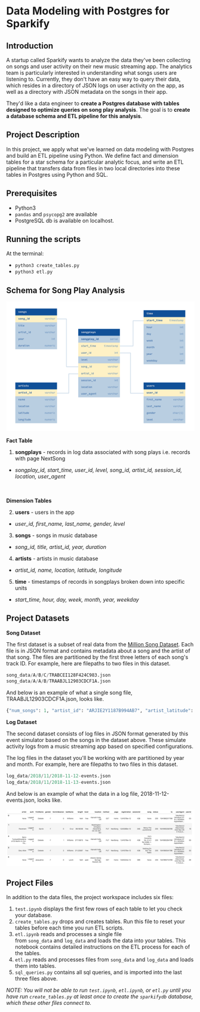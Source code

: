 # Data Modeling with Postgres for Sparkify

## Introduction
A startup called Sparkify wants to analyze the data they've been collecting on songs and user activity on their new music streaming app. The analytics team is particularly interested in understanding what songs users are listening to. Currently, they don't have an easy way to query their data, which resides in a directory of JSON logs on user activity on the app, as well as a directory with JSON metadata on the songs in their app.

They'd like a data engineer to **create a Postgres database with tables designed to optimize queries on song play analysis**. The goal is to **create a database schema and ETL pipeline for this analysis**.

## Project Description
In this project, we apply what we've learned on data modeling with Postgres and build an ETL pipeline using Python. We define fact and dimension tables for a star schema for a particular analytic focus, and write an ETL pipeline that transfers data from files in two local directories into these tables in Postgres using Python and SQL.

## Prerequisites
* Python3
* `pandas` and `psycopg2` are available
* PostgreSQL db is available on localhost.

## Running the scripts
At the terminal:
* `python3 create_tables.py`
* `python3 etl.py`

## Schema for Song Play Analysis
![alt text](https://github.com/awesomeness-a/sparkify/blob/main/edl_diagram.jpg)

**Fact Table**

1. **songplays** - records in log data associated with song plays i.e. records with page NextSong
- *songplay_id, start_time, user_id, level, song_id, artist_id, session_id, location, user_agent*

<br><br>**Dimension Tables**

2. **users** - users in the app
- *user_id, first_name, last_name, gender, level*
3. **songs** - songs in music database
- *song_id, title, artist_id, year, duration*
4. **artists** - artists in music database
- *artist_id, name, location, latitude, longitude*
5. **time** - timestamps of records in songplays broken down into specific units
- *start_time, hour, day, week, month, year, weekday*

## Project Datasets

**Song Dataset**

The first dataset is a subset of real data from the [Million Song Dataset](https://labrosa.ee.columbia.edu/millionsong/). Each file is in JSON format and contains metadata about a song and the artist of that song. The files are partitioned by the first three letters of each song's track ID. For example, here are filepaths to two files in this dataset.
```py
song_data/A/B/C/TRABCEI128F424C983.json
song_data/A/A/B/TRAABJL12903CDCF1A.json
```
And below is an example of what a single song file, TRAABJL12903CDCF1A.json, looks like.
```py
{"num_songs": 1, "artist_id": "ARJIE2Y1187B994AB7", "artist_latitude": null, "artist_longitude": null, "artist_location": "", "artist_name": "Line Renaud", "song_id": "SOUPIRU12A6D4FA1E1", "title": "Der Kleine Dompfaff", "duration": 152.92036, "year": 0}
```
**Log Dataset**

The second dataset consists of log files in JSON format generated by this event simulator based on the songs in the dataset above. These simulate activity logs from a music streaming app based on specified configurations.

The log files in the dataset you'll be working with are partitioned by year and month. For example, here are filepaths to two files in this dataset.
```py
log_data/2018/11/2018-11-12-events.json
log_data/2018/11/2018-11-13-events.json
```

And below is an example of what the data in a log file, 2018-11-12-events.json, looks like.<br><br>
![alt text](https://github.com/awesomeness-a/sparkify/blob/main/log-data.png)


## Project Files
In addition to the data files, the project workspace includes six files:
1. `test.ipynb` displays the first few rows of each table to let you check your database.
2. `create_tables.py` drops and creates tables. Run this file to reset your tables before each time you run ETL scripts.
3. `etl.ipynb` reads and processes a single file from `song_data` and `log_data` and loads the data into your tables. This notebook contains detailed instructions on the ETL process for each of the tables.
4. `etl.py` reads and processes files from `song_data` and `log_data` and loads them into tables.
5. `sql_queries.py` contains all sql queries, and is imported into the last three files above.

*NOTE: You will not be able to run `test.ipynb`, `etl.ipynb`, or `etl.py` until you have run `create_tables.py` at least once to create the `sparkifydb` database, which these other files connect to.*
